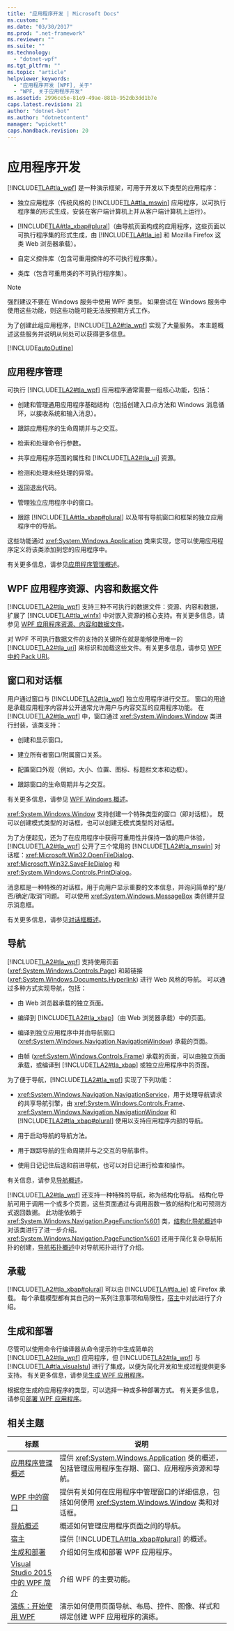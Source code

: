 ```yaml
---
title: "应用程序开发 | Microsoft Docs"
ms.custom: ""
ms.date: "03/30/2017"
ms.prod: ".net-framework"
ms.reviewer: ""
ms.suite: ""
ms.technology: 
  - "dotnet-wpf"
ms.tgt_pltfrm: ""
ms.topic: "article"
helpviewer_keywords: 
  - "应用程序开发 [WPF], 关于"
  - "WPF, 关于应用程序开发"
ms.assetid: 2996ce5e-81e9-49ae-881b-952db3dd1b7e
caps.latest.revision: 21
author: "dotnet-bot"
ms.author: "dotnetcontent"
manager: "wpickett"
caps.handback.revision: 20
---
```

# 应用程序开发
<a name="introduction"></a> [!INCLUDE[TLA#tla_wpf](../../../../includes/tlasharptla-wpf-md.md)] 是一种演示框架，可用于开发以下类型的应用程序：  
  
-   独立应用程序（传统风格的 [!INCLUDE[TLA#tla_mswin](../../../../includes/tlasharptla-mswin-md.md)] 应用程序，以可执行程序集的形式生成，安装在客户端计算机上并从客户端计算机上运行）。  
  
-   [!INCLUDE[TLA#tla_xbap#plural](../../../../includes/tlasharptla-xbapsharpplural-md.md)]（由导航页面构成的应用程序，这些页面以可执行程序集的形式生成，由 [!INCLUDE[TLA#tla_ie](../../../../includes/tlasharptla-ie-md.md)] 和 Mozilla Firefox 这类 Web 浏览器承载）。  
  
-   自定义控件库（包含可重用控件的不可执行程序集）。  
  
-   类库（包含可重用类的不可执行程序集）。  
  
> [!NOTE]
>  强烈建议不要在 Windows 服务中使用 WPF 类型。  如果尝试在 Windows 服务中使用这些功能，则这些功能可能无法按预期方式工作。  
  
 为了创建此组应用程序，[!INCLUDE[TLA2#tla_wpf](../../../../includes/tla2sharptla-wpf-md.md)] 实现了大量服务。  本主题概述这些服务并说明从何处可以获得更多信息。  
  
 [!INCLUDE[autoOutline](../Token/autoOutline_md.md)]  
  
<a name="Application_Management"></a>   
## 应用程序管理  
 可执行 [!INCLUDE[TLA2#tla_wpf](../../../../includes/tla2sharptla-wpf-md.md)] 应用程序通常需要一组核心功能，包括：  
  
-   创建和管理通用应用程序基础结构（包括创建入口点方法和 Windows 消息循环，以接收系统和输入消息）。  
  
-   跟踪应用程序的生命周期并与之交互。  
  
-   检索和处理命令行参数。  
  
-   共享应用程序范围的属性和 [!INCLUDE[TLA2#tla_ui](../../../../includes/tla2sharptla-ui-md.md)] 资源。  
  
-   检测和处理未经处理的异常。  
  
-   返回退出代码。  
  
-   管理独立应用程序中的窗口。  
  
-   跟踪 [!INCLUDE[TLA#tla_xbap#plural](../../../../includes/tlasharptla-xbapsharpplural-md.md)] 以及带有导航窗口和框架的独立应用程序中的导航。  
  
 这些功能通过 <xref:System.Windows.Application> 类来实现，您可以使用应用程序定义将该类添加到您的应用程序中。  
  
 有关更多信息，请参见[应用程序管理概述](../../../../docs/framework/wpf/app-development/application-management-overview.md)。  
  
<a name="WPF_Application_Resource__Content__and_Data_Files"></a>   
## WPF 应用程序资源、内容和数据文件  
 [!INCLUDE[TLA2#tla_wpf](../../../../includes/tla2sharptla-wpf-md.md)] 支持三种不可执行的数据文件：资源、内容和数据，扩展了 [!INCLUDE[TLA#tla_winfx](../../../../includes/tlasharptla-winfx-md.md)] 中对嵌入资源的核心支持。有关更多信息，请参见 [WPF 应用程序资源、内容和数据文件](../../../../docs/framework/wpf/app-development/wpf-application-resource-content-and-data-files.md)。  
  
 对 WPF 不可执行数据文件的支持的关键所在就是能够使用唯一的 [!INCLUDE[TLA2#tla_uri](../../../../includes/tla2sharptla-uri-md.md)] 来标识和加载这些文件。有关更多信息，请参见 [WPF 中的 Pack URI](../../../../docs/framework/wpf/app-development/pack-uris-in-wpf.md)。  
  
<a name="Windows_and_Dialog_Boxes"></a>   
## 窗口和对话框  
 用户通过窗口与 [!INCLUDE[TLA2#tla_wpf](../../../../includes/tla2sharptla-wpf-md.md)] 独立应用程序进行交互。  窗口的用途是承载应用程序内容并公开通常允许用户与内容交互的应用程序功能。  在 [!INCLUDE[TLA2#tla_wpf](../../../../includes/tla2sharptla-wpf-md.md)] 中，窗口通过 <xref:System.Windows.Window> 类进行封装，该类支持：  
  
-   创建和显示窗口。  
  
-   建立所有者窗口\/附属窗口关系。  
  
-   配置窗口外观（例如，大小、位置、图标、标题栏文本和边框）。  
  
-   跟踪窗口的生命周期并与之交互。  
  
 有关更多信息，请参见 [WPF Windows 概述](../../../../docs/framework/wpf/app-development/wpf-windows-overview.md)。  
  
 <xref:System.Windows.Window> 支持创建一个特殊类型的窗口（即对话框）。  既可以创建模式类型的对话框，也可以创建无模式类型的对话框。  
  
 为了方便起见，还为了在应用程序中获得可重用性并保持一致的用户体验，[!INCLUDE[TLA2#tla_wpf](../../../../includes/tla2sharptla-wpf-md.md)] 公开了三个常用的 [!INCLUDE[TLA2#tla_mswin](../../../../includes/tla2sharptla-mswin-md.md)] 对话框：<xref:Microsoft.Win32.OpenFileDialog>、<xref:Microsoft.Win32.SaveFileDialog> 和 <xref:System.Windows.Controls.PrintDialog>。  
  
 消息框是一种特殊的对话框，用于向用户显示重要的文本信息，并询问简单的“是\/否\/确定\/取消”问题。  可以使用 <xref:System.Windows.MessageBox> 类创建并显示消息框。  
  
 有关更多信息，请参见[对话框概述](../../../../docs/framework/wpf/app-development/dialog-boxes-overview.md)。  
  
<a name="Navigation"></a>   
## 导航  
 [!INCLUDE[TLA2#tla_wpf](../../../../includes/tla2sharptla-wpf-md.md)] 支持使用页面 \(<xref:System.Windows.Controls.Page>\) 和超链接 \(<xref:System.Windows.Documents.Hyperlink>\) 进行 Web 风格的导航。  可以通过多种方式实现导航，包括：  
  
-   由 Web 浏览器承载的独立页面。  
  
-   编译到 [!INCLUDE[TLA2#tla_xbap](../../../../includes/tla2sharptla-xbap-md.md)]（由 Web 浏览器承载）中的页面。  
  
-   编译到独立应用程序中并由导航窗口 \(<xref:System.Windows.Navigation.NavigationWindow>\) 承载的页面。  
  
-   由帧 \(<xref:System.Windows.Controls.Frame>\) 承载的页面，可以由独立页面承载，或编译到 [!INCLUDE[TLA2#tla_xbap](../../../../includes/tla2sharptla-xbap-md.md)] 或独立应用程序中的页面。  
  
 为了便于导航，[!INCLUDE[TLA2#tla_wpf](../../../../includes/tla2sharptla-wpf-md.md)] 实现了下列功能：  
  
-   <xref:System.Windows.Navigation.NavigationService>，用于处理导航请求的共享导航引擎，由 <xref:System.Windows.Controls.Frame>、<xref:System.Windows.Navigation.NavigationWindow> 和 [!INCLUDE[TLA2#tla_xbap#plural](../../../../includes/tla2sharptla-xbapsharpplural-md.md)] 使用以支持应用程序内部的导航。  
  
-   用于启动导航的导航方法。  
  
-   用于跟踪导航的生命周期并与之交互的导航事件。  
  
-   使用日记记住后退和前进导航，也可以对日记进行检查和操作。  
  
 有关信息，请参见[导航概述](../../../../docs/framework/wpf/app-development/navigation-overview.md)。  
  
 [!INCLUDE[TLA2#tla_wpf](../../../../includes/tla2sharptla-wpf-md.md)] 还支持一种特殊的导航，称为结构化导航。  结构化导航可用于调用一个或多个页面，这些页面通过与调用函数一致的结构化和可预测方式返回数据。  此功能依赖于 <xref:System.Windows.Navigation.PageFunction%601> 类，[结构化导航概述](../../../../docs/framework/wpf/app-development/structured-navigation-overview.md)中对该类进行了进一步介绍。  <xref:System.Windows.Navigation.PageFunction%601> 还用于简化复杂导航拓扑的创建，[导航拓扑概述](../../../../docs/framework/wpf/app-development/navigation-topologies-overview.md)中对导航拓扑进行了介绍。  
  
<a name="Hosting"></a>   
## 承载  
 [!INCLUDE[TLA2#tla_xbap#plural](../../../../includes/tla2sharptla-xbapsharpplural-md.md)] 可以由 [!INCLUDE[TLA#tla_ie](../../../../includes/tlasharptla-ie-md.md)] 或 Firefox 承载。  每个承载模型都有其自己的一系列注意事项和局限性，[宿主](../../../../docs/framework/wpf/app-development/hosting-wpf-applications.md)中对此进行了介绍。  
  
<a name="Build_and_Deploy"></a>   
## 生成和部署  
 尽管可以使用命令行编译器从命令提示符中生成简单的 [!INCLUDE[TLA2#tla_wpf](../../../../includes/tla2sharptla-wpf-md.md)] 应用程序，但 [!INCLUDE[TLA2#tla_wpf](../../../../includes/tla2sharptla-wpf-md.md)] 与 [!INCLUDE[TLA#tla_visualstu](../../../../includes/tlasharptla-visualstu-md.md)] 进行了集成，以便为简化开发和生成过程提供更多支持。  有关更多信息，请参见[生成 WPF 应用程序](../../../../docs/framework/wpf/app-development/building-a-wpf-application-wpf.md)。  
  
 根据您生成的应用程序的类型，可以选择一种或多种部署方式。  有关更多信息，请参见[部署 WPF 应用程序](../../../../docs/framework/wpf/app-development/deploying-a-wpf-application-wpf.md)。  
  
<a name="related_topics"></a>   
## 相关主题  
  
|标题|说明|  
|--------|--------|  
|[应用程序管理概述](../../../../docs/framework/wpf/app-development/application-management-overview.md)|提供 <xref:System.Windows.Application> 类的概述，包括管理应用程序生存期、窗口、应用程序资源和导航。|  
|[WPF 中的窗口](../../../../docs/framework/wpf/app-development/windows-in-wpf-applications.md)|提供有关如何在应用程序中管理窗口的详细信息，包括如何使用 <xref:System.Windows.Window> 类和对话框。|  
|[导航概述](../../../../docs/framework/wpf/app-development/navigation-overview.md)|概述如何管理应用程序页面之间的导航。|  
|[宿主](../../../../docs/framework/wpf/app-development/hosting-wpf-applications.md)|提供 [!INCLUDE[TLA#tla_xbap#plural](../../../../includes/tlasharptla-xbapsharpplural-md.md)] 的概述。|  
|[生成和部署](../../../../docs/framework/wpf/app-development/building-and-deploying-wpf-applications.md)|介绍如何生成和部署 WPF 应用程序。|  
|[Visual Studio 2015 中的 WPF 简介](../../../../docs/framework/wpf/getting-started/introduction-to-wpf-in-vs.md)|介绍 WPF 的主要功能。|  
|[演练：开始使用 WPF](../../../../docs/framework/wpf/getting-started/walkthrough-my-first-wpf-desktop-application.md)|演示如何使用页面导航、布局、控件、图像、样式和绑定创建 WPF 应用程序的演练。|